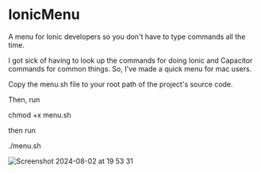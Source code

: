 # IonicMenu
A menu for Ionic developers so you don't have to type commands all the time.

I got sick of having to look up the commands for doing Ionic and Capacitor commands for common things.
So, I've made a quick menu for mac users.


Copy the menu.sh file to your root path of the project's source code.

Then, run 

chmod +x menu.sh

then run

./menu.sh

![Screenshot 2024-08-02 at 19 53 31](https://github.com/user-attachments/assets/66911119-0e96-4530-ae23-ee6a1b239925)
